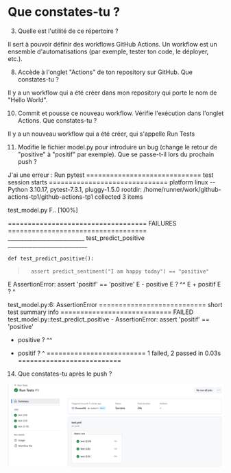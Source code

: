 # Que constates-tu ?

3. Quelle est l'utilité de ce répertoire ?

Il sert à pouvoir définir des workflows GitHub Actions. Un workflow est un ensemble d'automatisations (par exemple, tester ton code, le déployer, etc.).


8. Accède à l'onglet "Actions" de ton repository sur GitHub. Que constates-tu ?

Il y a un workflow qui a été créer dans mon repository qui porte le nom de "Hello World".

10. Commit et pousse ce nouveau workflow. Vérifie l'exécution dans l'onglet Actions. Que constates-tu ?

Il y a un nouveau workflow qui a été créer, qui s'appelle Run Tests

11. Modifie le fichier model.py pour introduire un bug (change le retour de "positive" à "positif" par exemple). Que se passe-t-il lors du prochain push ?

J'ai une erreur :
Run pytest
============================= test session starts ==============================
platform linux -- Python 3.10.17, pytest-7.3.1, pluggy-1.5.0
rootdir: /home/runner/work/github-actions-tp1/github-actions-tp1
collected 3 items

test_model.py F..                                                        [100%]

=================================== FAILURES ===================================
____________________________ test_predict_positive _____________________________

    def test_predict_positive():
>       assert predict_sentiment("I am happy today") == "positive"
E       AssertionError: assert 'positif' == 'positive'
E         - positive
E         ?       ^^
E         + positif
E         ?       ^

test_model.py:6: AssertionError
=========================== short test summary info ============================
FAILED test_model.py::test_predict_positive - AssertionError: assert 'positif' == 'positive'
  - positive
  ?       ^^
  + positif
  ?       ^
========================= 1 failed, 2 passed in 0.03s ==========================



14.  Que constates-tu après le push ?

![capture workflow_test](/assets/1_workflow_test.PNG)

